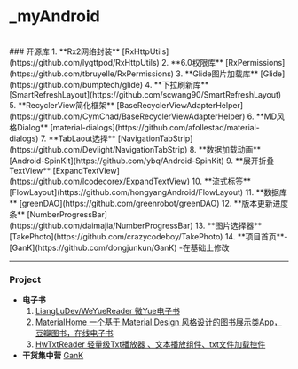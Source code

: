 # _myAndroid  
<br/>
### 开源库
1. **Rx2网络封装** [RxHttpUtils](https://github.com/lygttpod/RxHttpUtils)
2. **6.0权限库** [RxPermissions](https://github.com/tbruyelle/RxPermissions)
3. **Glide图片加载库** [Glide](https://github.com/bumptech/glide)
4. **下拉刷新库** [SmartRefreshLayout](https://github.com/scwang90/SmartRefreshLayout)
5. **RecyclerView简化框架** [BaseRecyclerViewAdapterHelper](https://github.com/CymChad/BaseRecyclerViewAdapterHelper)
6. **MD风格Dialog** [material-dialogs](https://github.com/afollestad/material-dialogs)
7. **TabLaout选择** [NavigationTabStrip](https://github.com/Devlight/NavigationTabStrip)
8. **数据加载动画** [Android-SpinKit](https://github.com/ybq/Android-SpinKit)
9. **展开折叠TextView** [ExpandTextView](https://github.com/lcodecorex/ExpandTextView)
10. **流式标签** [FlowLayout](https://github.com/hongyangAndroid/FlowLayout)
11. **数据库** [greenDAO](https://github.com/greenrobot/greenDAO)
12. **版本更新进度条** [NumberProgressBar](https://github.com/daimajia/NumberProgressBar)
13. **图片选择器** [TakePhoto](https://github.com/crazycodeboy/TakePhoto)
14. **项目首页**- [GanK](https://github.com/dongjunkun/GanK) -在基础上修改

--------------------------------------------

### Project
* **电子书**  
   1. [LiangLuDev/WeYueReader 微Yue电子书](https://github.com/LiangLuDev/WeYueReader)  
   2. [MaterialHome 一个基于 Material Design 风格设计的图书展示类App，豆瓣图书，在线电子书](https://github.com/hymanme/MaterialHome)  
   3. [HwTxtReader 轻量级Txt播放器 、文本播放组件、txt文件加载控件](https://github.com/bifan-wei/HwTxtReader)
* **干货集中营** [GanK](https://github.com/dongjunkun/GanK)

